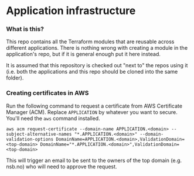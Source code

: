 # Application infrastructure

### What is this?

This repo contains all the Terraform modules that are reusable across different applications. There is nothing wrong with creating a module in the application's repo, but if it is general enough put it here instead.

It is assumed that this repository is checked out "next to" the repos using it (i.e. both the applications and this repo should be cloned into the same folder).


### Creating certificates in AWS

Run the following command to request a certificate from AWS Certificate Manager (ACM). Replace `APPLICATION` by whatever you want to secure. You'll need the `aws` command installed.

```
aws acm request-certificate --domain-name APPLICATION.<domain> --subject-alternative-names "*.APPLICATION.<domain>" --domain-validation-options DomainName=APPLICATION.<domain>,ValidationDomain=<top-domain> DomainName="*.APPLICATION.<domain>",ValidationDomain=<top-domain>
```

This will trigger an email to be sent to the owners of the top domain (e.g. nsb.no) who will need to approve the request.

